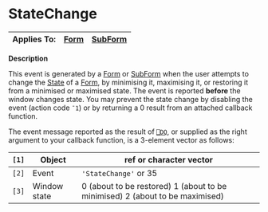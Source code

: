 




<h1 class="heading"><span class="name">StateChange</span></h1>

| Applies To: | [Form](../a-z/form.md) | [SubForm](../a-z/subform.md) |
| --- | --- | ---  |


**Description**


This event is generated by a [Form](../a-z/form.md) or [SubForm](../a-z/subform.md) when the user attempts to change the [State](../a-z/state.md) of a [Form](../a-z/form.md), by minimising it, maximising it, or restoring it from a minimised or maximised state. The event is reported **before** the window changes state. You may prevent the state change by disabling the event (action code `¯1`) or by returning a 0 result from an attached callback function.


The event message reported as the result of [`⎕DQ`](../../Language/System%20Functions/dq.htm), or supplied as the right argument to your callback function, is a 3-element vector as follows:


| `[1]` | Object | ref or character vector |
| --- | --- | ---  |
| `[2]` | Event | `'StateChange'` or 35 |
| `[3]` | Window state | 0 (about to be restored) 1 (about to be        minimised) 2 (about to be maximised) |



